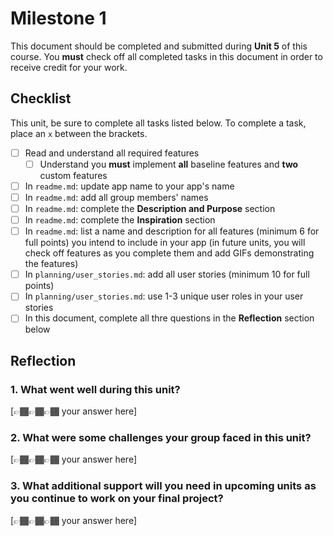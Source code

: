 # Milestone 1

This document should be completed and submitted during **Unit 5** of this course. You **must** check off all completed tasks in this document in order to receive credit for your work.

## Checklist

This unit, be sure to complete all tasks listed below. To complete a task, place an `x` between the brackets.

- [ ] Read and understand all required features
  - [ ] Understand you **must** implement **all** baseline features and **two** custom features
- [ ] In `readme.md`: update app name to your app's name
- [ ] In `readme.md`: add all group members' names
- [ ] In `readme.md`: complete the **Description and Purpose** section
- [ ] In `readme.md`: complete the **Inspiration** section
- [ ] In `readme.md`: list a name and description for all features (minimum 6 for full points) you intend to include in your app (in future units, you will check off features as you complete them and add GIFs demonstrating the features)
- [ ] In `planning/user_stories.md`: add all user stories (minimum 10 for full points)
- [ ] In `planning/user_stories.md`: use 1-3 unique user roles in your user stories
- [ ] In this document, complete all thre questions in the **Reflection** section below

## Reflection

### 1. What went well during this unit?

[👉🏾👉🏾👉🏾 your answer here]

### 2. What were some challenges your group faced in this unit?

[👉🏾👉🏾👉🏾 your answer here]

### 3. What additional support will you need in upcoming units as you continue to work on your final project?

[👉🏾👉🏾👉🏾 your answer here]
